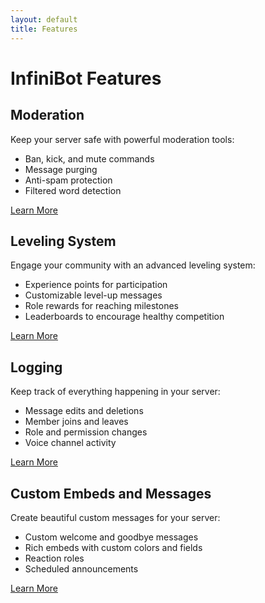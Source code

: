 ```yaml
---
layout: default
title: Features
---
```


# InfiniBot Features

<div class="card">
  <h2>Moderation</h2>
  <p>Keep your server safe with powerful moderation tools:</p>
  <ul>
    <li>Ban, kick, and mute commands</li>
    <li>Message purging</li>
    <li>Anti-spam protection</li>
    <li>Filtered word detection</li>
  </ul>
  <a href="/features/moderation" class="btn">Learn More</a>
</div>

<div class="card">
  <h2>Leveling System</h2>
  <p>Engage your community with an advanced leveling system:</p>
  <ul>
    <li>Experience points for participation</li>
    <li>Customizable level-up messages</li>
    <li>Role rewards for reaching milestones</li>
    <li>Leaderboards to encourage healthy competition</li>
  </ul>
  <a href="/features/leveling" class="btn">Learn More</a>
</div>

<div class="card">
  <h2>Logging</h2>
  <p>Keep track of everything happening in your server:</p>
  <ul>
    <li>Message edits and deletions</li>
    <li>Member joins and leaves</li>
    <li>Role and permission changes</li>
    <li>Voice channel activity</li>
  </ul>
  <a href="/features/logging" class="btn">Learn More</a>
</div>

<div class="card">
  <h2>Custom Embeds and Messages</h2>
  <p>Create beautiful custom messages for your server:</p>
  <ul>
    <li>Custom welcome and goodbye messages</li>
    <li>Rich embeds with custom colors and fields</li>
    <li>Reaction roles</li>
    <li>Scheduled announcements</li>
  </ul>
  <a href="/features/messaging" class="btn">Learn More</a>
</div>
